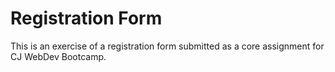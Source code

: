 <h1> Registration Form </h1>

<p> This is an exercise of a registration form submitted as a core assignment for CJ WebDev Bootcamp. </p>